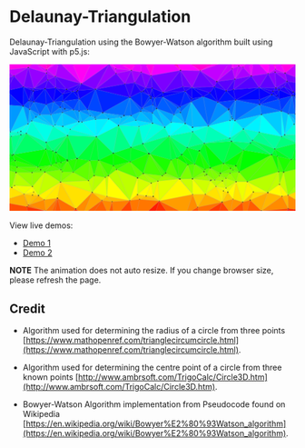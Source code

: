 # Delaunay-Triangulation
Delaunay-Triangulation using the Bowyer-Watson algorithm built using JavaScript with p5.js:

![](demo-image.png)

View live demos:  
 - [Demo 1](https://node-security.com/Delaunay-Triangulation/)  
 - [Demo 2](https://node-security.com/Delaunay-Triangulation/#1)  

**NOTE** The animation does not auto resize. If you change browser size, please refresh the page.

## Credit 

 - Algorithm used for determining the radius of a circle from three points [https://www.mathopenref.com/trianglecircumcircle.html](https://www.mathopenref.com/trianglecircumcircle.html).

 - Algorithm used for determining the centre point of a circle from three known points [http://www.ambrsoft.com/TrigoCalc/Circle3D.htm](http://www.ambrsoft.com/TrigoCalc/Circle3D.htm).

 - Bowyer-Watson Algorithm implementation from Pseudocode found on Wikipedia [https://en.wikipedia.org/wiki/Bowyer%E2%80%93Watson_algorithm](https://en.wikipedia.org/wiki/Bowyer%E2%80%93Watson_algorithm).
